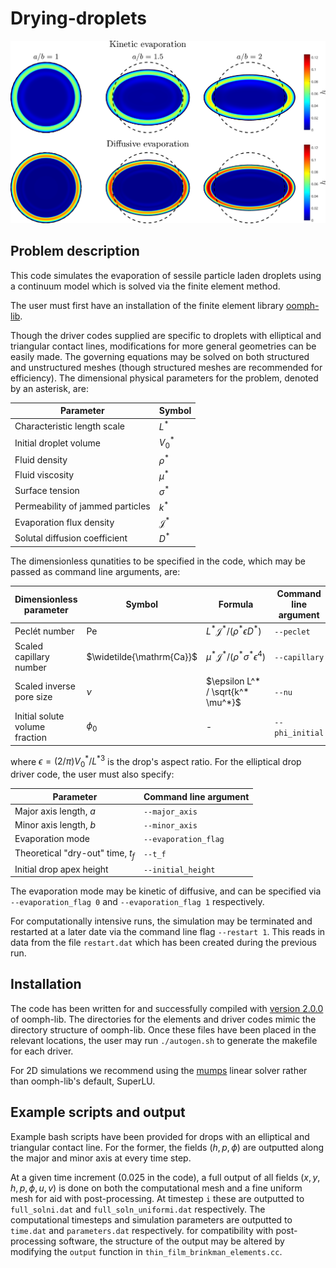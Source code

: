 # Drying-droplets

<img src="https://github.com/NCJCoombs/Drying-droplets/blob/main/birds_eye_elliptical_drops.png" width="800">

## Problem description

This code simulates the evaporation of sessile particle laden droplets using a continuum model which is solved via the finite element method.

The user must first have an installation of the finite element library [oomph-lib](https://oomph-lib.github.io/oomph-lib/doc/html/).

Though the driver codes supplied are specific to droplets with elliptical and triangular contact lines, modifications for more general geometries can be easily made. The governing equations may be solved on both structured and unstructured meshes (though structured meshes are recommended for efficiency). The dimensional physical parameters for the problem, denoted by an asterisk, are:

Parameter  | Symbol
------------- | -------------
Characteristic length scale | $L^*$
Initial droplet volume | $V_0^*$
Fluid density  | $\rho^*$
Fluid viscosity  | $\mu^*$
Surface tension  | $\sigma^*$
Permeability of jammed particles | $k^*$
Evaporation flux density | $\mathcal{J}^*$
Solutal diffusion coefficient | $D^*$

The dimensionless qunatities to be specified in the code, which may be passed as command line arguments, are:

Dimensionless parameter | Symbol | Formula | Command line argument
------------- | ------------- | ------------- | -------------
Pecl&#233;t number | $\mathrm{Pe}$ |  $L^* \mathcal{J}^* /(\rho^* \epsilon D^*)$ | ```--peclet```
Scaled capillary number | $\widetilde{\mathrm{Ca}}$ | $\mu^* \mathcal{J}^* / (\rho^* \sigma^* \epsilon^4)$ | ```--capillary```
Scaled inverse pore size | $\nu$ | $\epsilon L^* / \sqrt{k^* \mu^*}$ | ```--nu```
Initial solute volume fraction | $\phi_0$ | - | ```--phi_initial```

where $\epsilon = (2/\pi)V_0^* / {L^*}^3$ is the drop's aspect ratio. For the elliptical drop driver code, the user must also specify:

Parameter  | Command line argument
------------- | -------------
Major axis length, $a$ | ```--major_axis```
Minor axis length, $b$ | ```--minor_axis```
Evaporation mode | ```--evaporation_flag```
Theoretical "dry-out" time, $t_f$ | ```--t_f```
Initial drop apex height | ```--initial_height```

The evaporation mode may be kinetic of diffusive, and can be specified via ```--evaporation_flag 0``` and ```--evaporation_flag 1``` respectively.

For computationally intensive runs, the simulation may be terminated and restarted at a later date via the command line flag ```--restart 1```. This reads in data from the file ```restart.dat``` which has been created during the previous run.

## Installation

The code has been written for and successfully compiled with [version 2.0.0](https://github.com/oomph-lib/oomph-lib/releases/tag/v2.0.0) of oomph-lib. The directories for the elements and driver codes mimic the directory structure of oomph-lib. Once these files have been placed in the relevant locations, the user may run ```./autogen.sh``` to generate the makefile for each driver.

For 2D simulations we recommend using the [mumps](https://mumps-solver.org/index.php) linear solver rather than oomph-lib's default, SuperLU.

## Example scripts and output

Example bash scripts have been provided for drops with an elliptical and triangular contact line. For the former, the fields $(h,p,\phi)$ are outputted along the major and minor axis at every time step.

At a given time increment (0.025 in the code), a full output of all fields $(x,y,h,p,\phi,u,v)$ is done on both the computational mesh and a fine uniform mesh for aid with post-processing. At timestep ```i``` these are outputted to ```full_solni.dat``` and ```full_soln_uniformi.dat``` respectively. The computational timesteps and simulation parameters are outputted to ```time.dat``` and ```parameters.dat``` respectively. for compatibility with post-processing software, the structure of the output may be altered by modifying the ```output``` function in ```thin_film_brinkman_elements.cc```.
